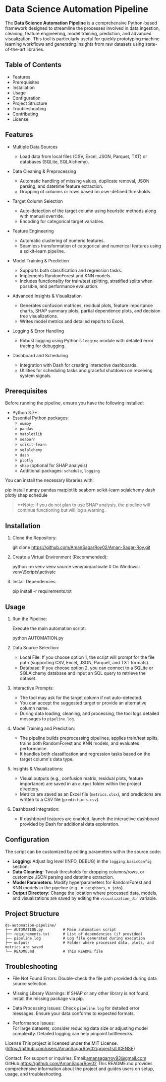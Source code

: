 # Data Science Automation Pipeline

The **Data Science Automation Pipeline** is a comprehensive Python-based framework designed to streamline the processes involved in data ingestion, cleaning, feature engineering, model training, prediction, and advanced visualization. This tool is particularly useful for quickly prototyping machine learning workflows and generating insights from raw datasets using state-of-the-art libraries.

## Table of Contents

- Features
- Prerequisites
- Installation
- Usage
- Configuration
- Project Structure
- Troubleshooting
- Contributing
- License

## Features

- Multiple Data Sources  
  - Load data from local files (CSV, Excel, JSON, Parquet, TXT) or databases (SQLite, SQLAlchemy).
  
- Data Cleaning & Preprocessing  
  - Automatic handling of missing values, duplicate removal, JSON parsing, and datetime feature extraction.
  - Dropping of columns or rows based on user-defined thresholds.
  
- Target Column Selection  
  - Auto-detection of the target column using heuristic methods along with manual override.
  - Encoding for categorical target variables.

- Feature Engineering  
  - Automatic clustering of numeric features.
  - Seamless transformation of categorical and numerical features using a scikit-learn pipeline.

- Model Training & Prediction  
  - Supports both classification and regression tasks.
  - Implements RandomForest and KNN models.
  - Includes functionality for train/test splitting, stratified splits when possible, and performance evaluation.
  
- Advanced Insights & Visualization 
  - Generates confusion matrices, residual plots, feature importance charts, SHAP summary plots, partial dependence plots, and decision tree visualizations.
  - Writes model metrics and detailed reports to Excel.
  
- Logging & Error Handling  
  - Robust logging using Python’s `logging` module with detailed error tracing for debugging.
  
- Dashboard and Scheduling  
  - Integration with Dash for creating interactive dashboards.
  - Utilities for scheduling tasks and graceful shutdown on receiving system signals.

## Prerequisites

Before running the pipeline, ensure you have the following installed:

- Python 3.7+
- Essential Python packages:
  - `numpy`
  - `pandas`
  - `matplotlib`
  - `seaborn`
  - `scikit-learn`
  - `sqlalchemy`
  - `dash`
  - `plotly`
  - `shap` (optional for SHAP analysis)
  - Additional packages: `schedule`, `logging`

You can install the necessary libraries with:

pip install numpy pandas matplotlib seaborn scikit-learn sqlalchemy dash plotly shap schedule


> **Note: If you do not plan to use SHAP analysis, the pipeline will continue functioning but will log a warning.

## Installation

1. Clone the Repository:
   
   git clone https://github.com/AmanSagarRoy02/Aman-Sagar-Roy.git
 
   
3. Create a Virtual Environment (Recommended):

   python -m venv venv
   source venv/bin/activate       # On Windows: venv\Scripts\activate
   

4. Install Dependencies:

   pip install -r requirements.txt
   

## Usage

1. Run the Pipeline:

   Execute the main automation script:

   python AUTOMATION.py
   

2. Data Source Selection:

   - Local File: If you choose option 1, the script will prompt for the file path (supporting CSV, Excel, JSON, Parquet, and TXT formats).
   - Database: If you choose option 2, you can connect to a SQLite or SQLAlchemy database and input an SQL query to retrieve the dataset.

3. Interactive Prompts:

   - The tool may ask for the target column if not auto-detected.
   - You can accept the suggested target or provide an alternative column name.
   - During data loading, cleaning, and processing, the tool logs detailed messages to `pipeline.log`.

4. Model Training and Prediction:

   - The pipeline builds preprocessing pipelines, applies train/test splits, trains both RandomForest and KNN models, and evaluates performance.
   - It handles both classification and regression tasks based on the target column's data type.

5. Insights & Visualizations:

   - Visual outputs (e.g., confusion matrix, residual plots, feature importance) are saved in an `output` folder within the project directory.
   - Metrics are saved as an Excel file (`metrics.xlsx`), and predictions are written to a CSV file (`predictions.csv`).

6. Dashboard Integration:

   - If dashboard features are enabled, launch the interactive dashboard provided by Dash for additional data exploration.

## Configuration

The script can be customized by editing parameters within the source code:

- **Logging:** Adjust log level (INFO, DEBUG) in the `logging.basicConfig` section.
- **Data Cleaning:** Tweak thresholds for dropping columns/rows, or customize JSON parsing and datetime extraction.
- **Model Parameters:** Modify hyperparameters for RandomForest and KNN models in the pipeline (e.g., `n_neighbors`, `n_jobs`).
- **Output Directory:** Change the location where processed data, models, and visualizations are saved by editing the `visualization_dir` variable.

## Project Structure

```
ds-automation-pipeline/
├── AUTOMATION.py         # Main automation script
├── requirements.txt      # List of dependencies (if provided)
├── pipeline.log          # Log file generated during execution
├── output/               # Folder where processed data, plots, and metrics are saved
└── README.md             # This README file
```

## Troubleshooting

- File Not Found Errors: 
  Double-check the file path provided during data source selection.

- Missing Library Warnings: 
  If SHAP or any other library is not found, install the missing package via pip.
  
- Data Processing Issues: 
  Check `pipeline.log` for detailed error messages. Ensure your data conforms to expected formats.

- Performance Issues:  
  For large datasets, consider reducing data size or adjusting model complexity. Detailed logging can help pinpoint bottlenecks.

License
This project is licensed under the MIT License.(https://github.com/users/AmanSagarRoy02/projects/LICENSE)

Contact:
For support or inquiries:
Email:amansagarroy93@gmail.com
GitHub:https://github.com/AmanSagarRoy02
This README.md provides comprehensive information about the project and guides users on setup, usage, and troubleshooting.
